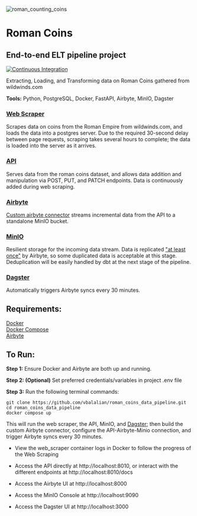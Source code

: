 ![roman_counting_coins](https://github.com/vbalalian/RomanCoins/assets/120220346/d52d3ba8-1f29-488a-82ec-9de71460daaa)

# Roman Coins
## End-to-end ELT pipeline project
[![Continuous Integration](https://github.com/vbalalian/RomanCoins/actions/workflows/ci.yml/badge.svg)](https://github.com/vbalalian/RomanCoins/actions/workflows/ci.yml)

Extracting, Loading, and Transforming data on Roman Coins gathered from wildwinds.com

**Tools:** Python, PostgreSQL, Docker, FastAPI, Airbyte, MinIO, Dagster

### [Web Scraper](web_scraping/web_scraper.py)

Scrapes data on coins from the Roman Empire from wildwinds.com, and loads the data into a postgres server. Due to the required 30-second delay between page requests, scraping takes several hours to complete; the data is loaded into the server as it arrives.

### [API](api/main.py)

Serves data from the roman coins dataset, and allows data addition and manipulation via POST, PUT, and PATCH endpoints. Data is continuously added during web scraping. 

### [Airbyte](airbyte-api-minio-connection/airbyte_connection_config.py)

[Custom airbyte connector](custom-airbyte-connector/source_roman_coin_api/source.py) streams incremental data from the API to a standalone MinIO bucket.

### [MinIO](https://min.io)

Resilient storage for the incoming data stream. Data is replicated ["at least once"](https://docs.airbyte.com/using-airbyte/core-concepts/sync-modes/incremental-append-deduped#inclusive-cursors) by Airbyte, so some duplicated data is acceptable at this stage. Deduplication will be easily handled by dbt at the next stage of the pipeline.

### [Dagster](orchestration)

Automatically triggers Airbyte syncs every 30 minutes. 

## Requirements:

[Docker](https://docs.docker.com/engine/install/)\
[Docker Compose](https://docs.docker.com/compose/install/)\
[Airbyte](https://docs.airbyte.com/deploying-airbyte/local-deployment)

## To Run:

**Step 1:** Ensure Docker and Airbyte are both up and running.

**Step 2: (Optional)** Set preferred credentials/variables in project .env file

**Step 3:** Run the following terminal commands:
```
git clone https://github.com/vbalalian/roman_coins_data_pipeline.git
cd roman_coins_data_pipeline
docker compose up
```
This will run the web scraper, the API, MinIO, and [Dagster](https://dagster.io); then build the custom Airbyte connector, configure the API-Airbyte-Minio connection, and trigger Airbyte syncs every 30 minutes.

- View the web_scraper container logs in Docker to follow the progress of the Web Scraping

- Access the API directly at http://localhost:8010, or interact with the different endpoints at http://localhost:8010/docs

- Access the Airbyte UI at http://localhost:8000

- Access the MinIO Console at http://localhost:9090

- Access the Dagster UI at http://localhost:3000
